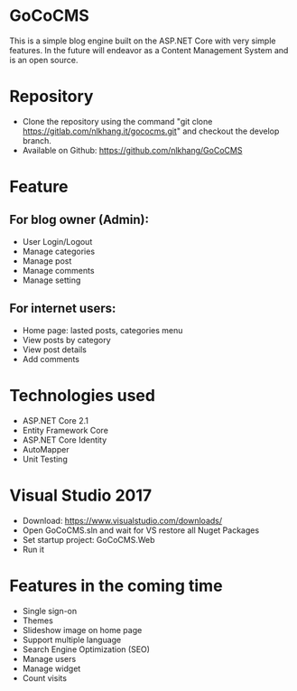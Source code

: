 # GoCoCMS

This is a simple blog engine built on the ASP.NET Core with very simple features. In the future will endeavor as a Content Management System and is an open source. 

# Repository

- Clone the repository using the command "git clone https://gitlab.com/nlkhang.it/gococms.git" and checkout the develop branch.
- Available on Github: https://github.com/nlkhang/GoCoCMS 

# Feature

## For blog owner (Admin):

- User Login/Logout
- Manage categories
- Manage post
- Manage comments
- Manage setting 

## For internet users:

- Home page: lasted posts, categories menu
- View posts by category
- View post details
- Add comments

# Technologies used

- ASP.NET Core 2.1
- Entity Framework Core
- ASP.NET Core Identity
- AutoMapper
- Unit Testing

# Visual Studio 2017

- Download:  https://www.visualstudio.com/downloads/
- Open GoCoCMS.sln and wait for VS restore all Nuget Packages
- Set startup project: GoCoCMS.Web
- Run it

# Features in the coming time

- Single sign-on
- Themes
- Slideshow image on home page
- Support multiple language
- Search Engine Optimization (SEO)
- Manage users
- Manage widget
- Count visits